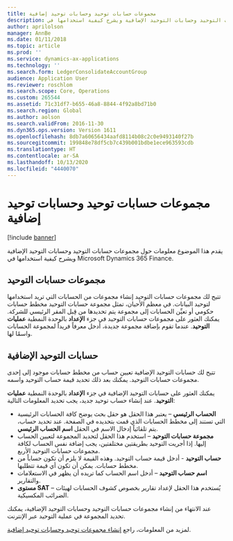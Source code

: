 ```yaml
---
title: مجموعات حسابات توحيد وحسابات توحيد إضافية
description: يقدم هذا الموضوع معلومات حول مجموعات حسابات التوحيد وحسابات التوحيد الإضافية ويشرح كيفية استخدامها في Microsoft Dynamics 365 Finance.
author: aprilolson
manager: AnnBe
ms.date: 01/11/2018
ms.topic: article
ms.prod: ''
ms.service: dynamics-ax-applications
ms.technology: ''
ms.search.form: LedgerConsolidateAccountGroup
audience: Application User
ms.reviewer: roschlom
ms.search.scope: Core, Operations
ms.custom: 265544
ms.assetid: 71c31df7-b655-46a8-8844-4f92a8bd71b0
ms.search.region: Global
ms.author: aolson
ms.search.validFrom: 2016-11-30
ms.dyn365.ops.version: Version 1611
ms.openlocfilehash: 8db7a60656434aafd8114b08c2c0e9493140f27b
ms.sourcegitcommit: 199848e78df5cb7c439b001bdbe1ece963593cdb
ms.translationtype: HT
ms.contentlocale: ar-SA
ms.lasthandoff: 10/13/2020
ms.locfileid: "4440070"
---
```

# <a name="consolidation-account-groups-and-additional-consolidation-accounts"></a>مجموعات حسابات توحيد وحسابات توحيد إضافية

[!include [banner](../includes/banner.md)]

يقدم هذا الموضوع معلومات حول مجموعات حسابات التوحيد وحسابات التوحيد الإضافية ويشرح كيفية استخدامها في Microsoft Dynamics 365 Finance.

<a name="consolidation-account-groups"></a>مجموعات حسابات التوحيد
----------------------------

تتيح لك مجموعات حسابات التوحيد إنشاء مجموعات من الحسابات التي تريد استخدامها لتوحيد البيانات. في معظم الأحيان، تمثل مجموعة حسابات التوحيد مخطط حسابات حكومي أو تعيِّن الحسابات إلى مجموعة يتم تحديدها من قِبل المقر الرئيسي للشركة. يمكنك العثور على مجموعات حسابات التوحيد في جزء **الإعداد** بالوحدة النمطية **عمليات التوحيد**. عندما تقوم بإضافة مجموعة جديدة، أدخل معرفاً فريداً لمجموعة الحسابات واسمًا لها.

## <a name="additional-consolidation-accounts"></a>حسابات التوحيد الإضافية
تتيح لك ‏‫حسابات التوحيد الإضافية‬ تعيين حساب من مخطط حسابات موجود إلى إحدى مجموعات حسابات التوحيد. يمكنك بعد ذلك تحديد قيمة حساب التوحيد واسمه. 

يمكنك العثور على حسابات التوحيد الإضافية في جزء **الإعداد** بالوحدة النمطية **عمليات التوحيد**. عند إنشاء حساب توحيد جديد، يجب تحديد المعلومات التالية:

-   **الحساب الرئيسي** – يعتبر هذا الحقل هو حقل بحث يوضح كافة الحسابات الرئيسية التي تستند إلى مخطط الحسابات الذي قمت بتحديده في الصفحة. عند تحديد حساب، يتم تلقائياً إدخال الاسم في الحقل **اسم الحساب الرئيسي**.
-   **مجموعة حسابات التوحيد** – استخدم هذا الحقل لتحديد المجموعة لتعيين الحساب إليها. إذا أجريت التوحيد بطريقتين مختلفتين، يجب إضافة نفس الحساب لكافة مجموعات حسابات التوحيد الأربع.
-   **حساب التوحيد** - أدخل قيمة حساب التوحيد. وهذه القيمة لا يلزم أن تكون حساباً من مخطط حسابات. يمكن أن تكون أي قيمة تتطلبها.
-   **اسم حساب التوحيد** – أدخل اسم الحساب كما تريده أن يظهر في الاستعلامات والتقارير.
-   **مستوى SAT** – يُستخدم هذا الحقل لإعداد تقارير بخصوص كشوف الحسابات لهيئات الضرائب المكسيكية. 

عند الانتهاء من إنشاء مجموعات حسابات التوحيد وحسابات التوحيد الإضافية، يمكنك تحديد المجموعة في عملية التوحيد عبر الإنترنت.


لمزيد من المعلومات، راجع [إنشاء مجموعات توحيد وحسابات توحيد إضافية](../general-ledger/tasks/create-consolidation-groups.md). 



